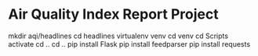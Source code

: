 # Air Quality Index Report Project
mkdir aqi/headlines
cd headlines
virtualenv venv
cd venv
cd Scripts
activate
cd ..
cd ..
pip install Flask
pip install feedparser
pip install requests
